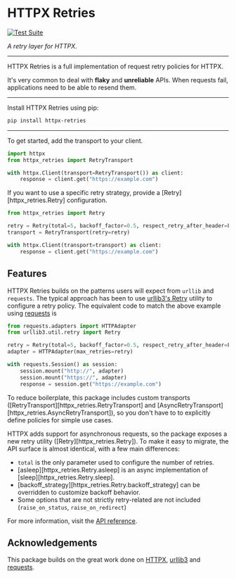 # HTTPX Retries


<p>
<a href="https://github.com/will-ockmore/httpx-retry/actions">
    <img src="https://github.com/will-ockmore/httpx-retry/workflows/Test%20Suite/badge.svg" alt="Test Suite">
</a>
<!-- TODO: Enable after package publish -->
<!-- <a href="https://pypi.org/project/httpx/"> -->
<!--     <img src="https://badge.fury.io/py/httpx.svg" alt="Package version"> -->
<!-- </a> -->
</p>

<em>A retry layer for HTTPX.</em>


---

HTTPX Retries is a full implementation of request retry policies for HTTPX.

It's very common to deal with **flaky** and **unreliable** APIs. When requests fail, applications need to be able
to resend them.

---

Install HTTPX Retries using pip:

``` bash
pip install httpx-retries
```

---

To get started, add the transport to your client.

``` python
import httpx
from httpx_retries import RetryTransport

with httpx.Client(transport=RetryTransport()) as client:
    response = client.get("https://example.com")
```

If you want to use a specific retry strategy, provide a [Retry][httpx_retries.Retry] configuration.

``` python
from httpx_retries import Retry

retry = Retry(total=5, backoff_factor=0.5, respect_retry_after_header=False)
transport = RetryTransport(retry=retry)

with httpx.Client(transport=transport) as client:
    response = client.get("https://example.com")
```

## Features

HTTPX Retries builds on the patterns users will expect from `urllib` and `requests`. The typical approach has been
to use [urllib3's Retry](https://urllib3.readthedocs.io/en/latest/reference/urllib3.util.html#urllib3.util.Retry)
utility to configure a retry policy. The equivalent code to match the above example using
[requests](https://requests.readthedocs.io/en/latest/) is


``` python
from requests.adapters import HTTPAdapter
from urllib3.util.retry import Retry

retry = Retry(total=5, backoff_factor=0.5, respect_retry_after_header=False)
adapter = HTTPAdapter(max_retries=retry)

with requests.Session() as session:
    session.mount("http://", adapter)
    session.mount("https://", adapter)
    response = session.get("https://example.com")
```

To reduce boilerplate, this package includes custom transports
 ([RetryTransport][httpx_retries.RetryTransport] and [AsyncRetryTransport][httpx_retries.AsyncRetryTransport]), so
you don't have to to explicitly define policies for simple use cases.

HTTPX adds support for asynchronous requests, so the package exposes a new retry
utility ([Retry][httpx_retries.Retry]). To make it easy to migrate, the API surface is almost identical, with a few main
differences:

- `total` is the only parameter used to configure the number of retries.
- [asleep][httpx_retries.Retry.asleep] is an async implementation of [sleep][httpx_retries.Retry.sleep].
- [backoff_strategy][httpx_retries.Retry.backoff_strategy] can be overridden to customize backoff behavior.
- Some options that are not strictly retry-related are not included (`raise_on_status`, `raise_on_redirect`)

For more information, visit the [API reference](./api.md).

## Acknowledgements

This package builds on the great work done on [HTTPX](https://www.python-httpx.org/), [urllib3](https://urllib3.readthedocs.io/en/stable/) and [requests](https://requests.readthedocs.io/en/latest/).
